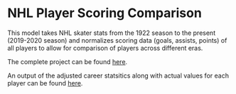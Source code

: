 # NHL Player Scoring Comparison
This model takes NHL skater stats from the 1922 season to the present (2019-2020 season) and normalizes scoring data (goals, assists, points) of all players to allow for comparison of players across different eras.

The complete project can be found [here](http://skillalytics.com/projects/player-scoring-comparison.php).

An output of the adjusted career statsitics along with actual values for each player can be found [here](https://public.tableau.com/profile/skilliland#!/vizhome/NHLPlayerScoringComparison/SummaryDashboard).
